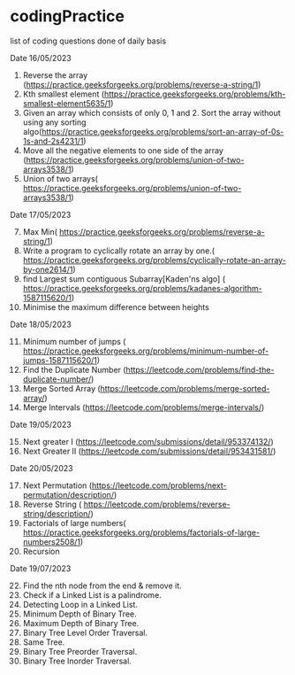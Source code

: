 # codingPractice
list of coding questions done of daily basis

Date 16/05/2023
1. Reverse the array (https://practice.geeksforgeeks.org/problems/reverse-a-string/1)
2. Kth smallest element (https://practice.geeksforgeeks.org/problems/kth-smallest-element5635/1)
3. Given an array which consists of only 0, 1 and 2. Sort the array without using any sorting algo(https://practice.geeksforgeeks.org/problems/sort-an-array-of-0s-1s-and-2s4231/1)
4. Move all the negative elements to one side of the array (https://practice.geeksforgeeks.org/problems/union-of-two-arrays3538/1)
5. Union of two arrays( https://practice.geeksforgeeks.org/problems/union-of-two-arrays3538/1)

Date 17/05/2023

7. Max Min( https://practice.geeksforgeeks.org/problems/reverse-a-string/1)
8. Write a program to cyclically rotate an array by one.( https://practice.geeksforgeeks.org/problems/cyclically-rotate-an-array-by-one2614/1)
9. find Largest sum contiguous Subarray[Kaden'ns algo] ( https://practice.geeksforgeeks.org/problems/kadanes-algorithm-1587115620/1)
10. Minimise the maximum difference between heights 

Date 18/05/2023

11. Minimum number of jumps ( https://practice.geeksforgeeks.org/problems/minimum-number-of-jumps-1587115620/1)
12. Find the Duplicate Number (https://leetcode.com/problems/find-the-duplicate-number/)
13. Merge Sorted Array (https://leetcode.com/problems/merge-sorted-array/)
14. Merge Intervals (https://leetcode.com/problems/merge-intervals/)

Date 19/05/2023

15. Next greater I (https://leetcode.com/submissions/detail/953374132/)
16. Next Greater II (https://leetcode.com/submissions/detail/953431581/)

Date 20/05/2023

17. Next Permutation (https://leetcode.com/problems/next-permutation/description/)
18. Reverse String ( https://leetcode.com/problems/reverse-string/description/)
19. Factorials of large numbers( https://practice.geeksforgeeks.org/problems/factorials-of-large-numbers2508/1)
20. Recursion

Date 19/07/2023

22. Find the nth node from the end & remove it.
23. Check if a Linked List is a palindrome.
24. Detecting Loop in a Linked List.
25. Minimum Depth of Binary Tree.
26. Maximum Depth of Binary Tree.
27. Binary Tree Level Order Traversal.
28. Same Tree.
29. Binary Tree Preorder Traversal.
30. Binary Tree Inorder Traversal.





